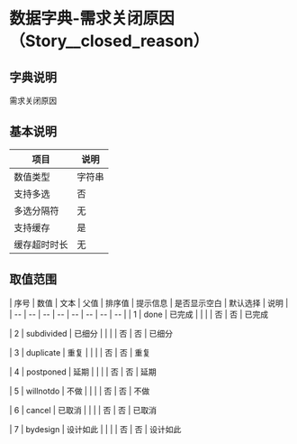 # 数据字典-需求关闭原因（Story__closed_reason）
## 字典说明
需求关闭原因

## 基本说明
| 项目 | 说明 |
| -- | -- |
| 数值类型 | 字符串 |
| 支持多选 | 否 |
| 多选分隔符 | 无 |
| 支持缓存 | 是 |
| 缓存超时时长 | 无 |

## 取值范围
| 序号 | 数值 | 文本 | 父值 | 排序值 | 提示信息 | 是否显示空白 | 默认选择 | 说明 |
| -- | -- | -- | -- | -- | -- | -- | -- |
| 1 | done | 已完成 |  |  |  | 否 | 否 | 已完成

| 2 | subdivided | 已细分 |  |  |  | 否 | 否 | 已细分

| 3 | duplicate | 重复 |  |  |  | 否 | 否 | 重复

| 4 | postponed | 延期 |  |  |  | 否 | 否 | 延期

| 5 | willnotdo | 不做 |  |  |  | 否 | 否 | 不做

| 6 | cancel | 已取消 |  |  |  | 否 | 否 | 已取消

| 7 | bydesign | 设计如此 |  |  |  | 否 | 否 | 设计如此



